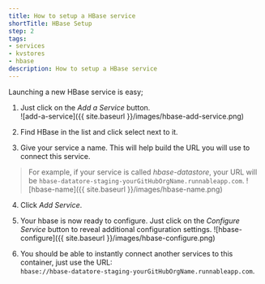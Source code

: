 ```yaml
---
title: How to setup a HBase service
shortTitle: HBase Setup
step: 2
tags:
- services
- kvstores
- hbase
description: How to setup a HBase service
---
```


Launching a new HBase service is easy; 

1. Just click on the *Add a Service* button.  
  ![add-a-service]({{ site.baseurl }}/images/hbase-add-service.png)

2. Find HBase in the list and click select next to it.

3. Give your service a name. This will help build the URL you will use to connect this service. 
  > For example, if your service is called *hbase-datastore*, your URL will be `hbase-datatore-staging-yourGitHubOrgName.runnableapp.com`.
  ![hbase-name]({{ site.baseurl }}/images/hbase-name.png)

4. Click *Add Service*.

5. Your hbase is now ready to configure. Just click on the *Configure Service* button to reveal additional configuration settings.
  ![hbase-configure]({{ site.baseurl }}/images/hbase-configure.png)

6. You should be able to instantly connect another services to this container, just use the URL:  
    `hbase://hbase-datatore-staging-yourGitHubOrgName.runnableapp.com`.

